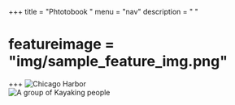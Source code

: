 +++
title = "Phtotobook "
menu = "nav"
description = " "
# featureimage = "img/sample_feature_img.png"
+++
![Chicago Harbor][image-1]
<br/>
![A group of Kayaking people][image-2]

[image-1]:	https://s3.us-east-2.amazonaws.com/ying-ish/chicago_2293_polarr.jpeg
[image-2]:  https://s3.us-east-2.amazonaws.com/ying-ish/chicago_2307_polarr.jpeg